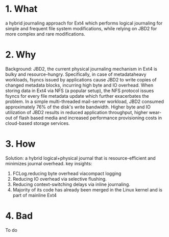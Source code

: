 # 1. What
a hybrid journaling approach for Ext4 which performs logical journaling for simple and frequent file system modifications, while relying on JBD2 for more complex and rare modifications. 
# 2. Why
Background:
JBD2, the current physical journaling mechanism in Ext4 is bulky and resource-hungry. Specifically, in case of metadataheavy workloads, fsyncs issued by applications cause JBD2 to write copies of changed metadata blocks, incurring high byte and IO overhead. When storing data in Ext4 via NFS (a popular setup), the NFS protocol issues fsyncs for every file metadata update which further exacerbates the problem. In a simple multi-threaded mail-server workload, JBD2 consumed approximately 76% of the disk's write bandwidth. Higher byte and IO utilization of JBD2 results in reduced application throughput, higher wear-out of flash based media and increased performance provisioning costs in cloud-based storage services.
# 3. How
Solution:
a hybrid logical+physical journal that is resource-efficient and minimizes journal overhead.
key insights:
1. FCLog.reducing byte overhead viacompact logging
2. Reducing IO overhead via selective flushing.
3. Reducing context-switching delays via inline journaling.
4. Majority of its code has already been merged in the Linux kernel and is part of mainline Ext4
# 4. Bad
To do

